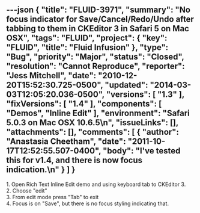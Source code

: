 ---json
{
  "title": "FLUID-3971",
  "summary": "No focus indicator for Save/Cancel/Redo/Undo after tabbing to them in CKEditor 3 in Safari 5 on Mac OSX",
  "tags": "FLUID",
  "project": {
    "key": "FLUID",
    "title": "Fluid Infusion"
  },
  "type": "Bug",
  "priority": "Major",
  "status": "Closed",
  "resolution": "Cannot Reproduce",
  "reporter": "Jess Mitchell",
  "date": "2010-12-20T15:52:30.725-0500",
  "updated": "2014-03-03T12:05:20.036-0500",
  "versions": [
    "1.3"
  ],
  "fixVersions": [
    "1.4"
  ],
  "components": [
    "Demos",
    "Inline Edit"
  ],
  "environment": "Safari 5.0.3 on Mac OSX 10.6.5\n",
  "issueLinks": [],
  "attachments": [],
  "comments": [
    {
      "author": "Anastasia Cheetham",
      "date": "2011-10-17T12:52:55.507-0400",
      "body": "I've tested this for v1.4, and there is now focus indication.\n"
    }
  ]
}
---
1\. Open Rich Text Inline Edit demo and using keyboard tab to CKEditor 3.\
2\. Choose "edit"\
3\. From edit mode press "Tab" to exit\
4\. Focus is on "Save", but there is no focus styling indicating that.

        